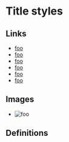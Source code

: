 # Title styles

## Links

- [foo](/url "double")
- [foo](/url "double \" in double")
- [foo](/url "single ' in double")
- [foo](/url "parentheses () in double")
- [foo](/url 'double " in single')
- [foo](/url (double " in parentheses))

## Images

- ![foo](/url "double")

## Definitions

[x]: /url "double"
